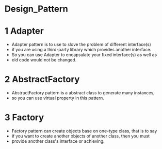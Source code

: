 # Design_Pattern


# 1  Adapter
 * Adapter pattern is to use to slove the problem of different interface(s)
 * if you are using a third-party library which provides another interface.
 * So you can use Adapter to encapsulate your fixed interface(s) as well as
 * old code would not be changed.

 # 2  AbstractFactory
 * AbstractFactory pattern is a abstract class to generate many instances, 
 * so you can use virtual property in this pattern.

 # 3  Factory
 * Factory pattern can create objects base on one-type class, that is to say
 * if you want to create another objects of another class, then you must 
 * provide another class's interface or achieving.